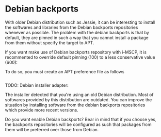 # Debian backports

With older Debian distribution such as Jessie, it can be interesting to install
the softwares and libraries from the Debian backports repositories whenever as
possible. The problem with the debian backports is that by default, they are
pinned in such a way that you cannot install a package from them without specify
the target to APT.

If you want make use of Debian backports repository with i-MSCP, it is
recommented to override default pinning (100) to a less conservative value
(600):

To do so, you must create an APT preference file as follows

```

```


TODO: Debian installer adapter:

The installer detected that you're using an old Debian distribution. Most of softwares provided by this distribution are outdated. You can improve the situation by installing software from the debian backports repositories which provide more recent versions.

Do you want enable Debian backports? Bear in mind that if you choose yes, the backports repositories will be configured as such that packages from them will be preferred over those from Debian.

